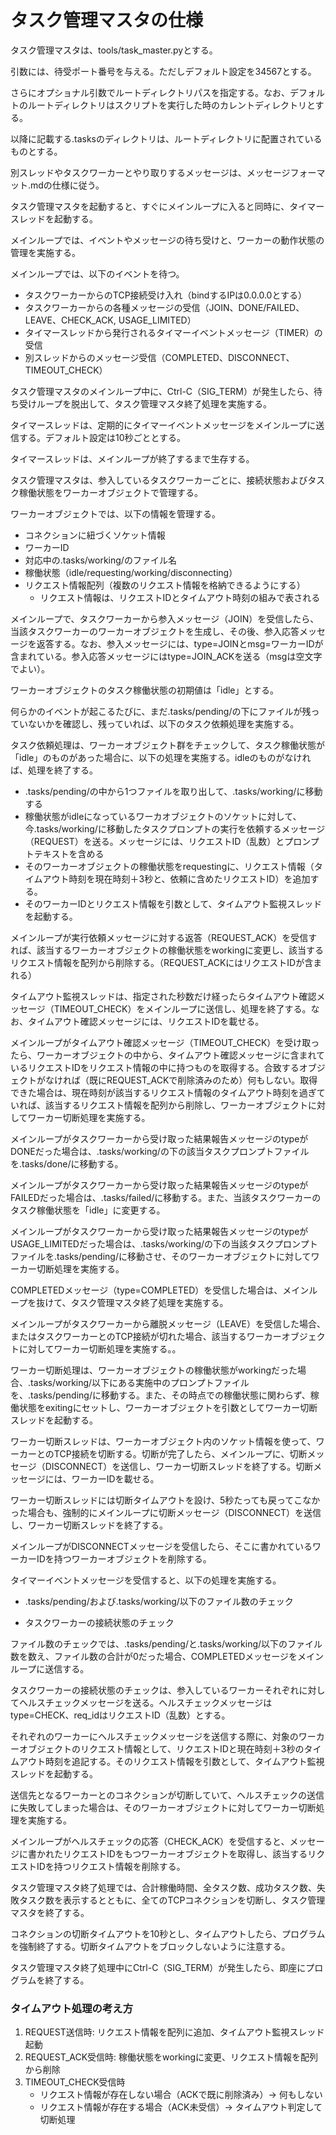 # タスク管理マスタの仕様

タスク管理マスタは、tools/task_master.pyとする。

引数には、待受ポート番号を与える。ただしデフォルト設定を34567とする。

さらにオプショナル引数でルートディレクトリパスを指定する。なお、デフォルトのルートディレクトリはスクリプトを実行した時のカレントディレクトリとする。

以降に記載する.tasksのディレクトリは、ルートディレクトリに配置されているものとする。



別スレッドやタスクワーカーとやり取りするメッセージは、メッセージフォーマット.mdの仕様に従う。

タスク管理マスタを起動すると、すぐにメインループに入ると同時に、タイマースレッドを起動する。

メインループでは、イベントやメッセージの待ち受けと、ワーカーの動作状態の管理を実施する。

メインループでは、以下のイベントを待つ。

* タスクワーカーからのTCP接続受け入れ（bindするIPは0.0.0.0とする）
* タスクワーカーからの各種メッセージの受信（JOIN、DONE/FAILED、LEAVE、CHECK_ACK, USAGE_LIMITED）
* タイマースレッドから発行されるタイマーイベントメッセージ（TIMER）の受信
* 別スレッドからのメッセージ受信（COMPLETED、DISCONNECT、TIMEOUT_CHECK）

タスク管理マスタのメインループ中に、Ctrl-C（SIG_TERM）が発生したら、待ち受けループを脱出して、タスク管理マスタ終了処理を実施する。



タイマースレッドは、定期的にタイマーイベントメッセージをメインループに送信する。デフォルト設定は10秒ごととする。

タイマースレッドは、メインループが終了するまで生存する。



タスク管理マスタは、参入しているタスクワーカーごとに、接続状態およびタスク稼働状態をワーカーオブジェクトで管理する。

ワーカーオブジェクトでは、以下の情報を管理する。

* コネクションに紐づくソケット情報
* ワーカーID
* 対応中の.tasks/working/のファイル名
* 稼働状態（idle/requesting/working/disconnecting）
* リクエスト情報配列（複数のリクエスト情報を格納できるようにする）
  * リクエスト情報は、リクエストIDとタイムアウト時刻の組みで表される


メインループで、タスクワーカーから参入メッセージ（JOIN）を受信したら、当該タスクワーカーのワーカーオブジェクトを生成し、その後、参入応答メッセージを返答する。なお、参入メッセージには、type=JOINとmsg=ワーカーIDが含まれている。参入応答メッセージにはtype=JOIN_ACKを送る（msgは空文字でよい）。

ワーカーオブジェクトのタスク稼働状態の初期値は「idle」とする。



何らかのイベントが起こるたびに、まだ.tasks/pending/の下にファイルが残っていないかを確認し、残っていれば、以下のタスク依頼処理を実施する。

タスク依頼処理は、ワーカーオブジェクト群をチェックして、タスク稼働状態が「idle」のものがあった場合に、以下の処理を実施する。idleのものがなければ、処理を終了する。

* .tasks/pending/の中から1つファイルを取り出して、.tasks/working/に移動する
* 稼働状態がidleになっているワーカオブジェクトのソケットに対して、今.tasks/working/に移動したタスクプロンプトの実行を依頼するメッセージ（REQUEST）を送る。メッセージには、リクエストID（乱数）とプロンプトテキストを含める
* そのワーカーオブジェクトの稼働状態をrequestingに、リクエスト情報（タイムアウト時刻を現在時刻＋3秒と、依頼に含めたリクエストID）を追加する。
* そのワーカーIDとリクエスト情報を引数として、タイムアウト監視スレッドを起動する。

メインループが実行依頼メッセージに対する返答（REQUEST_ACK）を受信すれば、該当するワーカーオブジェクトの稼働状態をworkingに変更し、該当するリクエスト情報を配列から削除する。（REQUEST_ACKにはリクエストIDが含まれる）

タイムアウト監視スレッドは、指定された秒数だけ経ったらタイムアウト確認メッセージ（TIMEOUT_CHECK）をメインループに送信し、処理を終了する。なお、タイムアウト確認メッセージには、リクエストIDを載せる。

メインループがタイムアウト確認メッセージ（TIMEOUT_CHECK）を受け取ったら、ワーカーオブジェクトの中から、タイムアウト確認メッセージに含まれているリクエストIDをリクエスト情報の中に持つものを取得する。合致するオブジェクトがなければ（既にREQUEST_ACKで削除済みのため）何もしない。取得できた場合は、現在時刻が該当するリクエスト情報のタイムアウト時刻を過ぎていれば、該当するリクエスト情報を配列から削除し、ワーカーオブジェクトに対してワーカー切断処理を実施する。



メインループがタスクワーカーから受け取った結果報告メッセージのtypeがDONEだった場合は、.tasks/working/の下の該当タスクプロンプトファイルを.tasks/done/に移動する。

メインループがタスクワーカーから受け取った結果報告メッセージのtypeがFAILEDだった場合は、.tasks/failed/に移動する。また、当該タスクワーカーのタスク稼働状態を「idle」に変更する。

メインループがタスクワーカーから受け取った結果報告メッセージのtypeがUSAGE_LIMITEDだった場合は、.tasks/working/の下の当該タスクプロンプトファイルを.tasks/pending/に移動させ、そのワーカーオブジェクトに対してワーカー切断処理を実施する。



COMPLETEDメッセージ（type=COMPLETED）を受信した場合は、メインループを抜けて、タスク管理マスタ終了処理を実施する。

メインループがタスクワーカーから離脱メッセージ（LEAVE）を受信した場合、またはタスクワーカーとのTCP接続が切れた場合、該当するワーカーオブジェクトに対してワーカー切断処理を実施する。。



ワーカー切断処理は、ワーカーオブジェクトの稼働状態がworkingだった場合、.tasks/working/以下にある実施中のプロンプトファイルを、.tasks/pending/に移動する。また、その時点での稼働状態に関わらず、稼働状態をexitingにセットし、ワーカーオブジェクトを引数としてワーカー切断スレッドを起動する。

ワーカー切断スレッドは、ワーカーオブジェクト内のソケット情報を使って、ワーカーとのTCP接続を切断する。切断が完了したら、メインループに、切断メッセージ（DISCONNECT）を送信し、ワーカー切断スレッドを終了する。切断メッセージには、ワーカーIDを載せる。

ワーカー切断スレッドには切断タイムアウトを設け、5秒たっても戻ってこなかった場合も、強制的にメインループに切断メッセージ（DISCONNECT）を送信し、ワーカー切断スレッドを終了する。

メインループがDISCONNECTメッセージを受信したら、そこに書かれているワーカーIDを持つワーカーオブジェクトを削除する。



タイマーイベントメッセージを受信すると、以下の処理を実施する。

* .tasks/pending/および.tasks/working/以下のファイル数のチェック

* タスクワーカーの接続状態のチェック



ファイル数のチェックでは、.tasks/pending/と.tasks/working/以下のファイル数を数え、ファイル数の合計が0だった場合、COMPLETEDメッセージをメインループに送信する。



タスクワーカーの接続状態のチェックは、参入しているワーカーそれぞれに対してヘルスチェックメッセージを送る。ヘルスチェックメッセージはtype=CHECK、req_idはリクエストID（乱数）とする。

それぞれのワーカーにヘルスチェックメッセージを送信する際に、対象のワーカーオブジェクトのリクエスト情報として、リクエストIDと現在時刻＋3秒のタイムアウト時刻を追記する。そのリクエスト情報を引数として、タイムアウト監視スレッドを起動する。

送信先となるワーカーとのコネクションが切断していて、ヘルスチェックの送信に失敗してしまった場合は、そのワーカーオブジェクトに対してワーカー切断処理を実施する。

メインループがヘルスチェックの応答（CHECK_ACK）を受信すると、メッセージに書かれたリクエストIDをもつワーカーオブジェクトを取得し、該当するリクエストIDを持つリクエスト情報を削除する。



タスク管理マスタ終了処理では、合計稼働時間、全タスク数、成功タスク数、失敗タスク数を表示するとともに、全てのTCPコネクションを切断し、タスク管理マスタを終了する。

コネクションの切断タイムアウトを10秒とし、タイムアウトしたら、プログラムを強制終了する。切断タイムアウトをブロックしないように注意する。

タスク管理マスタ終了処理中にCtrl-C（SIG_TERM）が発生したら、即座にプログラムを終了する。



### タイムアウト処理の考え方

1. REQUEST送信時: リクエスト情報を配列に追加、タイムアウト監視スレッド起動
2. REQUEST_ACK受信時: 稼働状態をworkingに変更、リクエスト情報を配列から削除
3. TIMEOUT_CHECK受信時
   * リクエスト情報が存在しない場合（ACKで既に削除済み）→ 何もしない
   * リクエスト情報が存在する場合（ACK未受信）→ タイムアウト判定して切断処理
